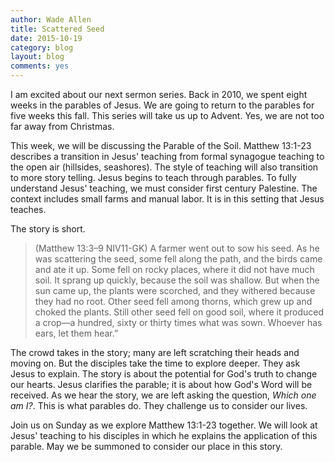 ```yaml
---
author: Wade Allen
title: Scattered Seed
date: 2015-10-19
category: blog
layout: blog
comments: yes
---
```

 
I am excited about our next sermon series. Back in 2010, we spent eight weeks in the parables of Jesus. We are going to return to the parables for five weeks this fall. This series will take us up to Advent. Yes, we are not too far away from Christmas.

This week, we will be discussing the Parable of the Soil. Matthew 13:1-23 describes a transition in Jesus' teaching from formal synagogue teaching to the open air (hillsides, seashores). The style of teaching will also transition to more story telling. Jesus begins to teach through parables. To fully understand Jesus' teaching, we must consider first century Palestine. The context includes small farms and manual labor. It is in this setting that Jesus teaches.

The story is short.

>(Matthew 13:3–9 NIV11-GK) A farmer went out to sow his seed. As he was scattering the seed, some fell along the path, and the birds came and ate it up. Some fell on rocky places, where it did not have much soil. It sprang up quickly, because the soil was shallow. But when the sun came up, the plants were scorched, and they withered because they had no root. Other seed fell among thorns, which grew up and choked the plants. Still other seed fell on good soil, where it produced a crop—a hundred, sixty or thirty times what was sown. Whoever has ears, let them hear.”

The crowd takes in the story; many are left scratching their heads and moving on. But the disciples take the time to explore deeper. They ask Jesus to explain. The story is about the potential for God's truth to change our hearts. Jesus clarifies the parable; it is about how God's Word will be received. As we hear the story, we are left asking the question, *Which one am I?*. This is what parables do. They challenge us to consider our lives.

Join us on Sunday as we explore Matthew 13:1-23 together. We will look at Jesus' teaching to his disciples in which he explains the application of this parable. May we be summoned to consider our place in this story.


